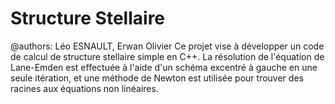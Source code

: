 # Structure Stellaire
@authors: Léo ESNAULT, Erwan Olivier
Ce projet vise à développer un code de calcul de structure stellaire simple en C++.
La résolution de l'équation de Lane-Emden est effectuée à l'aide d'un schéma excentré à gauche en une seule itération, et une méthode de Newton est utilisée pour trouver des racines aux équations non linéaires.

